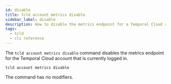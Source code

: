 ```yaml
---
id: disable
title: tcld account metrics disable
sidebar_label: disable
description: How to disable the metrics endpoint for a Temporal Cloud account using tcld.
tags:
  - tcld
  - cli reference
---
```


The `tcld account metrics disable` command disables the metrics endpoint for the Temporal Cloud account that is currently logged in.

`tcld account metrics disable`

The command has no modifiers.
